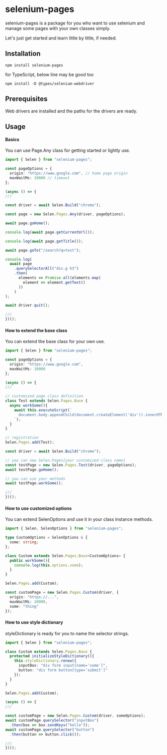 # selenium-pages

selenium-pages is a package for you who want to use selenium and manage some pages with your own classes simply.

Let's just get started and learn little by little, if needed.

## Installation
``` shell
npm install selenium-pages
```

for TypeScript, below line may be good too
``` shell
npm install -D @types/selenium-webdriver
```

## Prerequisites
Web drivers are installed and the paths for the drivers are ready.

## Usage

#### Basics
You can use Page.Any class for getting started or lightly use.
``` typescript
import { Selen } from "selenium-pages";

const pageOptions = {
  origin: "https://www.google.com", // home page origin
  maxWaitMs: 10000 // timeout
};

(async () => {
///

const driver = await Selen.Build("chrome");

const page = new Selen.Pages.Any(driver, pageOptions);

await page.goHome();

console.log(await page.getCurrentUrl());

console.log(await page.getTitle());

await page.goTo("/search?q=test");

console.log(
  await page
    .querySelectorAll("div.g h3")
    .then(
      elements => Promise.all(elements.map(
        element => element.getText()
      ))
    )
);

await driver.quit();

///
})();
```

#### How to extend the base class
You can extend the base class for your own use.
``` typescript
import { Selen } from "selenium-pages";

const pageOptions = {
  origin: "https://www.google.com",
  maxWaitMs: 10000
};

(async () => {
///

// customized page class definition
class Test extends Selen.Pages.Base {
  async workSome(){
    await this.executeScript(`
      document.body.appendChild(document.createElement('div')).innerHTML = "test";
    `);
  }
}

// registration
Selen.Pages.add(Test);

const driver = await Selen.Build("chrome");

// you can new Selen.Pages[your customized class name]
const testPage = new Selen.Pages.Test(driver, pageOptions);
await testPage.goHome();

// you can use your methods
await testPage.workSome();

///
})();
```

#### How to use customized options
You can extend SelenOptions and use it in your class instance methods.
``` typescript
import { Selen, SelenOptions } from "selenium-pages";

type CustomOptions = SelenOptions & {
  some: string;
};

class Custom extends Selen.Pages.Base<CustomOptions> {
  public workSome(){
    console.log(this.options.some);
  }
}

Selen.Pages.add(Custom);

const customPage = new Selen.Pages.Custom(driver, {
  origin: "https://...",
  maxWaitMs: 10000,
  some: "thing"
});
```

#### How to use style dictionary
styleDictionary is ready for you to name the selector strings.
``` typescript
import { Selen } from "selenium-pages";

class Custom extends Selen.Pages.Base {
  protected initializeStyleDictionary(){
    this.styleDictionary.renew({
      inputBox: "div form input[name='some']",
      button: "div form button[type='submit']"
    });
  }
}

Selen.Pages.add(Custom);

(async () => {
///

const customPage = new Selen.Pages.Custom(driver, someOptions);
await customPage.querySelector("inputBox")
  .then(box => box.sendKeys("hello"));
await customPage.querySelector("button")
  .then(button => button.click());

///
})();
```
